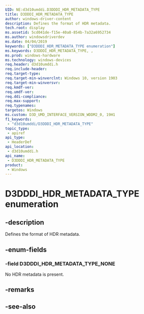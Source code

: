 ```yaml
---
UID: NE:d3d10umddi.D3DDDI_HDR_METADATA_TYPE
title: D3DDDI_HDR_METADATA_TYPE
author: windows-driver-content
description: Defines the format of HDR metadata.
tech.root: display
ms.assetid: 5cd041de-f15e-40a8-854b-7a32a6952734
ms.author: windowsdriverdev
ms.date: 04/04/2019
keywords: ["D3DDDI_HDR_METADATA_TYPE enumeration"]
ms.keywords: D3DDDI_HDR_METADATA_TYPE, ,
ms.prod: windows-hardware
ms.technology: windows-devices
req.header: d3d10umddi.h
req.include-header: 
req.target-type: 
req.target-min-winverclnt: Windows 10, version 1903
req.target-min-winversvr: 
req.kmdf-ver: 
req.umdf-ver: 
req.ddi-compliance: 
req.max-support: 
req.typenames: 
targetos: Windows
ms.custom: D3D_UMD_INTERFACE_VERSION_WDDM2_0, 19H1
f1_keywords:
 - "d3d10umddi/D3DDDI_HDR_METADATA_TYPE"
topic_type:
 - apiref
api_type:
 - HeaderDef
api_location:
 - d3d10umddi.h
api_name:
 - D3DDDI_HDR_METADATA_TYPE
product:
 - Windows
---
```


# D3DDDI_HDR_METADATA_TYPE enumeration

## -description

Defines the format of HDR metadata.

## -enum-fields

### -field D3DDDI_HDR_METADATA_TYPE_NONE

No HDR metadata is present.

## -remarks

## -see-also


